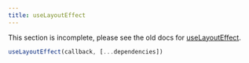 ```yaml
---
title: useLayoutEffect
---
```


<Wip>

This section is incomplete, please see the old docs for [useLayoutEffect](https://reactjs.org/docs/hooks-reference.html#uselayouteffect).

</Wip>


<Intro>

```js
useLayoutEffect(callback, [...dependencies])
```

</Intro>

<InlineToc />
